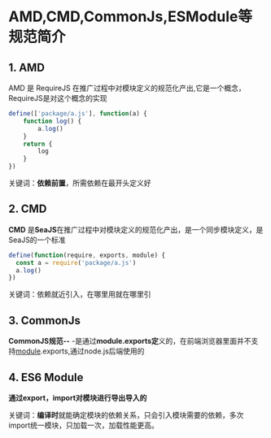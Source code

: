 # AMD,CMD,CommonJs,ESModule等规范简介


## 1. AMD

AMD 是 RequireJS 在推广过程中对模块定义的规范化产出,它是一个概念，RequireJS是对这个概念的实现



```javascript
define(['package/a.js'], function(a) {
	function log() {
		a.log()
	}
	return {
		log
	}
})
```

关键词：**依赖前置**，所需依赖在最开头定义好


## 2. CMD

**CMD** 是**SeaJS**在推广过程中对模块定义的规范化产出，是一个同步模块定义，是SeaJS的一个标准

```js
define(function(require, exports, module) {
  const a = require('package/a.js')
  a.log()
})
```

关键词：依赖就近引入，在哪里用就在哪里引


## 3. CommonJs

**CommonJS规范--** -是通过**module.exports定**义的，在前端浏览器里面并不支持[module](https://so.csdn.net/so/search?q=module&spm=1001.2101.3001.7020).exports,通过node.js后端使用的


## 4. ES6 Module

**通过export，import对模块进行导出导入的**

关键词：**编译时**就能确定模块的依赖关系，只会引入模块需要的依赖，多次import统一模块，只加载一次，加载性能更高。
